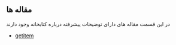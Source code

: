 ## مقاله ها

در این قسمت مقاله های دارای توضیحات پیشرفته درباره کتابخانه وجود دارند

* [getitem](./getitem)
